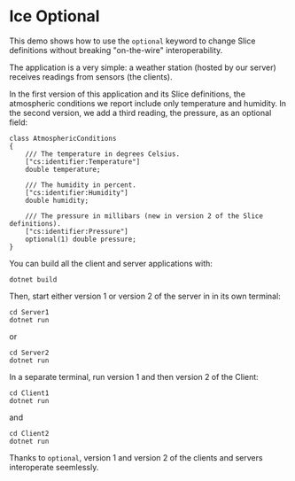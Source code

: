 # Ice Optional

This demo shows how to use the `optional` keyword to change Slice definitions without breaking "on-the-wire"
interoperability.

The application is a very simple: a weather station (hosted by our server) receives readings from sensors (the clients).

In the first version of this application and its Slice definitions, the atmospheric conditions we report include only
temperature and humidity. In the second version, we add a third reading, the pressure, as an optional field:

```ice
class AtmosphericConditions
{
    /// The temperature in degrees Celsius.
    ["cs:identifier:Temperature"]
    double temperature;

    /// The humidity in percent.
    ["cs:identifier:Humidity"]
    double humidity;

    /// The pressure in millibars (new in version 2 of the Slice definitions).
    ["cs:identifier:Pressure"]
    optional(1) double pressure;
}
```

You can build all the client and server applications with:

``` shell
dotnet build
```

Then, start either version 1 or version 2 of the server in in its own terminal:

```shell
cd Server1
dotnet run
```

or

```shell
cd Server2
dotnet run
```

In a separate terminal, run version 1 and then version 2 of the Client:

```shell
cd Client1
dotnet run
```

and

```shell
cd Client2
dotnet run
```

Thanks to `optional`, version 1 and version 2 of the clients and servers interoperate seemlessly.
